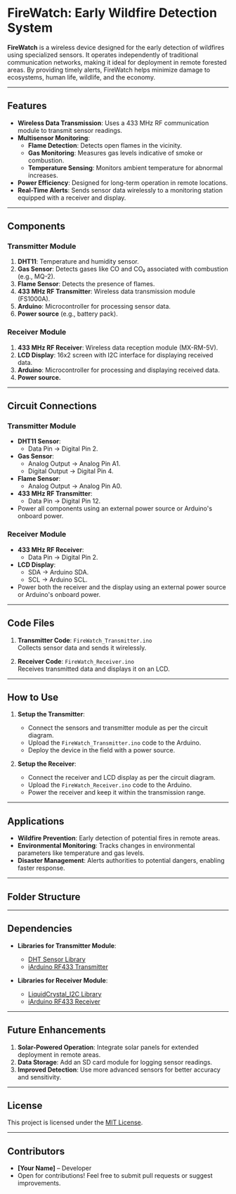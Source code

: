 # FireWatch: Early Wildfire Detection System

**FireWatch** is a wireless device designed for the early detection of wildfires using specialized sensors. It operates independently of traditional communication networks, making it ideal for deployment in remote forested areas. By providing timely alerts, FireWatch helps minimize damage to ecosystems, human life, wildlife, and the economy.

---

## Features

- **Wireless Data Transmission**: Uses a 433 MHz RF communication module to transmit sensor readings.
- **Multisensor Monitoring**:
  - **Flame Detection**: Detects open flames in the vicinity.
  - **Gas Monitoring**: Measures gas levels indicative of smoke or combustion.
  - **Temperature Sensing**: Monitors ambient temperature for abnormal increases.
- **Power Efficiency**: Designed for long-term operation in remote locations.
- **Real-Time Alerts**: Sends sensor data wirelessly to a monitoring station equipped with a receiver and display.

---

## Components

### Transmitter Module
1. **DHT11**: Temperature and humidity sensor.
2. **Gas Sensor**: Detects gases like CO and CO₂ associated with combustion (e.g., MQ-2).
3. **Flame Sensor**: Detects the presence of flames.
4. **433 MHz RF Transmitter**: Wireless data transmission module (FS1000A).
5. **Arduino**: Microcontroller for processing sensor data.
6. **Power source** (e.g., battery pack).

### Receiver Module
1. **433 MHz RF Receiver**: Wireless data reception module (MX-RM-5V).
2. **LCD Display**: 16x2 screen with I2C interface for displaying received data.
3. **Arduino**: Microcontroller for processing and displaying received data.
4. **Power source.**

---

## Circuit Connections

### Transmitter Module
- **DHT11 Sensor**:
  - Data Pin → Digital Pin 2.
- **Gas Sensor**:
  - Analog Output → Analog Pin A1.
  - Digital Output → Digital Pin 4.
- **Flame Sensor**:
  - Analog Output → Analog Pin A0.
- **433 MHz RF Transmitter**:
  - Data Pin → Digital Pin 12.
- Power all components using an external power source or Arduino's onboard power.

### Receiver Module
- **433 MHz RF Receiver**:
  - Data Pin → Digital Pin 2.
- **LCD Display**:
  - SDA → Arduino SDA.
  - SCL → Arduino SCL.
- Power both the receiver and the display using an external power source or Arduino's onboard power.

---

## Code Files

1. **Transmitter Code**: `FireWatch_Transmitter.ino`  
   Collects sensor data and sends it wirelessly.

2. **Receiver Code**: `FireWatch_Receiver.ino`  
   Receives transmitted data and displays it on an LCD.

---

## How to Use

1. **Setup the Transmitter**:
   - Connect the sensors and transmitter module as per the circuit diagram.
   - Upload the `FireWatch_Transmitter.ino` code to the Arduino.
   - Deploy the device in the field with a power source.

2. **Setup the Receiver**:
   - Connect the receiver and LCD display as per the circuit diagram.
   - Upload the `FireWatch_Receiver.ino` code to the Arduino.
   - Power the receiver and keep it within the transmission range.

---

## Applications

- **Wildfire Prevention**: Early detection of potential fires in remote areas.
- **Environmental Monitoring**: Tracks changes in environmental parameters like temperature and gas levels.
- **Disaster Management**: Alerts authorities to potential dangers, enabling faster response.

---

## Folder Structure



---

## Dependencies

- **Libraries for Transmitter Module**:
  - [DHT Sensor Library](https://github.com/adafruit/DHT-sensor-library)
  - [iArduino RF433 Transmitter](https://github.com/iArduino/RF433)

- **Libraries for Receiver Module**:
  - [LiquidCrystal_I2C Library](https://github.com/johnrickman/LiquidCrystal_I2C)
  - [iArduino RF433 Receiver](https://github.com/iArduino/RF433)

---

## Future Enhancements

1. **Solar-Powered Operation**: Integrate solar panels for extended deployment in remote areas.
2. **Data Storage**: Add an SD card module for logging sensor readings.
3. **Improved Detection**: Use more advanced sensors for better accuracy and sensitivity.

---

## License

This project is licensed under the [MIT License](LICENSE).

---

## Contributors

- **[Your Name]** – Developer
- Open for contributions! Feel free to submit pull requests or suggest improvements.
